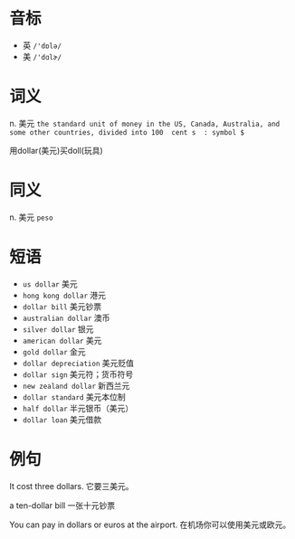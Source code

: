 # 音标

- 英 `/'dɒlə/`
- 美 `/'dɑlɚ/`

# 词义

n. 美元
`the standard unit of money in the US, Canada, Australia, and some other countries, divided into 100  cent s  : symbol $`



用dollar(美元)买doll(玩具)

# 同义

n. 美元
`peso`

# 短语

- `us dollar` 美元
- `hong kong dollar` 港元
- `dollar bill` 美元钞票
- `australian dollar` 澳币
- `silver dollar` 银元
- `american dollar` 美元
- `gold dollar` 金元
- `dollar depreciation` 美元贬值
- `dollar sign` 美元符；货币符号
- `new zealand dollar` 新西兰元
- `dollar standard` 美元本位制
- `half dollar` 半元银币（美元）
- `dollar loan` 美元借款

# 例句

It cost three dollars.
它要三美元。

a ten-dollar bill
一张十元钞票

You can pay in dollars or euros at the airport.
在机场你可以使用美元或欧元。


